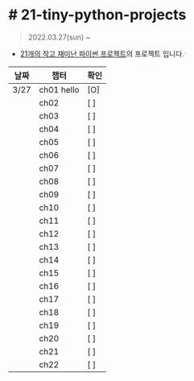 # # 21-tiny-python-projects

> 2022.03.27(sun) ~ 

- [21개의 작고 재미난 파이썬 프로젝트](http://www.kyobobook.co.kr/product/detailViewKor.laf?ejkGb=KOR&mallGb=KOR&barcode=9791191600346&orderClick=LEa&Kc=)의 프로젝트 입니다.

| 날짜| 챕터 | 확인 |
|----|----------|-----|
|3/27|ch01 hello|[O]|
||ch02|[ ]|
||ch03|[ ]|
||ch04|[ ]|
||ch05|[ ]|
||ch06|[ ]|
||ch07|[ ]|
||ch08|[ ]|
||ch09|[ ]|
||ch10|[ ]|
||ch11|[ ]|
||ch12|[ ]|
||ch13|[ ]|
||ch14|[ ]|
||ch15|[ ]|
||ch16|[ ]|
||ch17|[ ]|
||ch18|[ ]|
||ch19|[ ]|
||ch20|[ ]|
||ch21|[ ]|
||ch22|[ ]|
